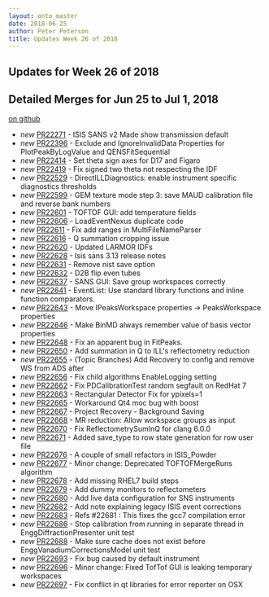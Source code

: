 ```yaml
---
layout: onto_master
date: 2018-06-25
author: Peter Peterson
title: Updates Week 26 of 2018
---
```

Updates for Week 26 of 2018
---------------------------

Detailed Merges for Jun 25 to Jul 1, 2018
-----------------------------------------
[on github](https://github.com/mantidproject/mantid/pulls?q=is%3Apr+merged%3A2018-06-26..2018-07-01)

* *new* [PR22271](https://github.com/mantidproject/mantid/pull/22271) - ISIS SANS v2 Made show transmission default
* *new* [PR22396](https://github.com/mantidproject/mantid/pull/22396) - Exclude and IgnoreInvalidData Properties for PlotPeakByLogValue and QENSFitSequential
* *new* [PR22414](https://github.com/mantidproject/mantid/pull/22414) - Set theta sign axes for D17 and Figaro
* *new* [PR22419](https://github.com/mantidproject/mantid/pull/22419) - Fix signed two theta not respecting the IDF
* *new* [PR22529](https://github.com/mantidproject/mantid/pull/22529) - DirectILLDiagnostics: enable instrument specific diagnostics thresholds
* *new* [PR22599](https://github.com/mantidproject/mantid/pull/22599) - GEM texture mode step 3: save MAUD calibration file and reverse bank numbers
* *new* [PR22601](https://github.com/mantidproject/mantid/pull/22601) - TOFTOF GUI: add temperature fields
* *new* [PR22606](https://github.com/mantidproject/mantid/pull/22606) - LoadEventNexus duplicate code
* *new* [PR22611](https://github.com/mantidproject/mantid/pull/22611) - Fix add ranges in MultiFileNameParser
* *new* [PR22616](https://github.com/mantidproject/mantid/pull/22616) - Q summation cropping issue
* *new* [PR22620](https://github.com/mantidproject/mantid/pull/22620) - Updated LARMOR IDFs
* *new* [PR22628](https://github.com/mantidproject/mantid/pull/22628) - Isis sans 3.13 release notes
* *new* [PR22631](https://github.com/mantidproject/mantid/pull/22631) - Remove nist save option
* *new* [PR22632](https://github.com/mantidproject/mantid/pull/22632) - D2B flip even tubes
* *new* [PR22637](https://github.com/mantidproject/mantid/pull/22637) - SANS GUI: Save group workspaces correctly
* *new* [PR22641](https://github.com/mantidproject/mantid/pull/22641) - EventList: Use standard library functions and inline function comparators.
* *new* [PR22643](https://github.com/mantidproject/mantid/pull/22643) - Move IPeaksWorkspace properties -> PeaksWorkspace properties
* *new* [PR22646](https://github.com/mantidproject/mantid/pull/22646) - Make BinMD always remember value of basis vector properties
* *new* [PR22648](https://github.com/mantidproject/mantid/pull/22648) - Fix an apparent bug in FitPeaks.
* *new* [PR22650](https://github.com/mantidproject/mantid/pull/22650) - Add summation in Q to ILL's reflectometry reduction
* *new* [PR22655](https://github.com/mantidproject/mantid/pull/22655) - (Topic Branches) Add Recovery to config and remove WS from ADS after
* *new* [PR22656](https://github.com/mantidproject/mantid/pull/22656) - Fix child algorithms EnableLogging setting
* *new* [PR22662](https://github.com/mantidproject/mantid/pull/22662) - Fix PDCalibrationTest random segfault on RedHat 7
* *new* [PR22663](https://github.com/mantidproject/mantid/pull/22663) - Rectangular Detector Fix for ypixels=1
* *new* [PR22665](https://github.com/mantidproject/mantid/pull/22665) - Workaround Qt4 moc bug with boost
* *new* [PR22667](https://github.com/mantidproject/mantid/pull/22667) - Project Recovery - Background Saving
* *new* [PR22668](https://github.com/mantidproject/mantid/pull/22668) - MR reduction: Allow workspace groups as input
* *new* [PR22670](https://github.com/mantidproject/mantid/pull/22670) - Fix ReflectometrySumInQ for clang 6.0.0
* *new* [PR22671](https://github.com/mantidproject/mantid/pull/22671) - Added save_type to row state generation for row user file
* *new* [PR22676](https://github.com/mantidproject/mantid/pull/22676) - A couple of small refactors in ISIS_Powder
* *new* [PR22677](https://github.com/mantidproject/mantid/pull/22677) - Minor change: Deprecated TOFTOFMergeRuns algorithm
* *new* [PR22678](https://github.com/mantidproject/mantid/pull/22678) - Add missing RHEL7 build steps
* *new* [PR22679](https://github.com/mantidproject/mantid/pull/22679) - Add dummy monitors to reflectometers
* *new* [PR22680](https://github.com/mantidproject/mantid/pull/22680) - Add live data configuration for SNS instruments
* *new* [PR22682](https://github.com/mantidproject/mantid/pull/22682) - Add note explaining legacy ISIS event corrections
* *new* [PR22683](https://github.com/mantidproject/mantid/pull/22683) - Refs #22681 : This fixes the gcc7 compilation error
* *new* [PR22686](https://github.com/mantidproject/mantid/pull/22686) - Stop calibration from running in separate thread in EnggDiffractionPresenter unit test
* *new* [PR22688](https://github.com/mantidproject/mantid/pull/22688) - Make sure cache does not exist before EnggVanadiumCorrectionsModel unit test
* *new* [PR22693](https://github.com/mantidproject/mantid/pull/22693) - Fix bug caused by default instrument
* *new* [PR22696](https://github.com/mantidproject/mantid/pull/22696) - Minor change: Fixed TofTof GUI is leaking temporary workspaces
* *new* [PR22697](https://github.com/mantidproject/mantid/pull/22697) - Fix conflict in qt libraries for error reporter on OSX

